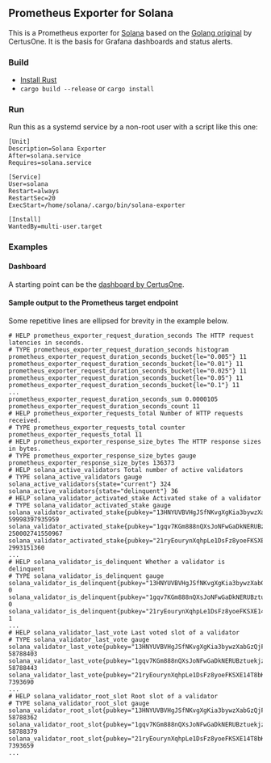 ## Prometheus Exporter for Solana

This is a Prometheus exporter for [Solana](https://github.com/solana-labs/solana) based on the
[Golang original](https://github.com/certusone/solana_exporter) by CertusOne. It is the basis for
Grafana dashboards and status alerts.

### Build

* [Install Rust](https://www.rust-lang.org/tools/install)
* `cargo build --release` or `cargo install`

### Run

Run this as a systemd service by a non-root user with a script like this one:
```
[Unit]
Description=Solana Exporter
After=solana.service
Requires=solana.service

[Service]
User=solana
Restart=always
RestartSec=20
ExecStart=/home/solana/.cargo/bin/solana-exporter

[Install]
WantedBy=multi-user.target
```

### Examples

#### Dashboard

A starting point can be the [dashboard by CertusOne](./dashboards/certusone.json).

#### Sample output to the Prometheus target endpoint

Some repetitive lines are ellipsed for brevity in the example below.
```
# HELP prometheus_exporter_request_duration_seconds The HTTP request latencies in seconds.
# TYPE prometheus_exporter_request_duration_seconds histogram
prometheus_exporter_request_duration_seconds_bucket{le="0.005"} 11
prometheus_exporter_request_duration_seconds_bucket{le="0.01"} 11
prometheus_exporter_request_duration_seconds_bucket{le="0.025"} 11
prometheus_exporter_request_duration_seconds_bucket{le="0.05"} 11
prometheus_exporter_request_duration_seconds_bucket{le="0.1"} 11
...
prometheus_exporter_request_duration_seconds_sum 0.0000105
prometheus_exporter_request_duration_seconds_count 11
# HELP prometheus_exporter_requests_total Number of HTTP requests received.
# TYPE prometheus_exporter_requests_total counter
prometheus_exporter_requests_total 11
# HELP prometheus_exporter_response_size_bytes The HTTP response sizes in bytes.
# TYPE prometheus_exporter_response_size_bytes gauge
prometheus_exporter_response_size_bytes 136373
# HELP solana_active_validators Total number of active validators
# TYPE solana_active_validators gauge
solana_active_validators{state="current"} 324
solana_active_validators{state="delinquent"} 36
# HELP solana_validator_activated_stake Activated stake of a validator
# TYPE solana_validator_activated_stake gauge
solana_validator_activated_stake{pubkey="13HNYUVBVHgJSfNKvgXgKia3bywzXabGzQjFyMQxLMjS"} 59998397935959
solana_validator_activated_stake{pubkey="1gqv7KGm888nQXsJoNFwGaDkNERUBztuekjzK3J3T7a"} 250002741550967
solana_validator_activated_stake{pubkey="21ryEourynXqhpLe1DsFz8yoeFKSXE14T8bKBFmzcYzt"} 2993151360
...
# HELP solana_validator_is_delinquent Whether a validator is delinquent
# TYPE solana_validator_is_delinquent gauge
solana_validator_is_delinquent{pubkey="13HNYUVBVHgJSfNKvgXgKia3bywzXabGzQjFyMQxLMjS"} 0
solana_validator_is_delinquent{pubkey="1gqv7KGm888nQXsJoNFwGaDkNERUBztuekjzK3J3T7a"} 0
solana_validator_is_delinquent{pubkey="21ryEourynXqhpLe1DsFz8yoeFKSXE14T8bKBFmzcYzt"} 1
...
# HELP solana_validator_last_vote Last voted slot of a validator
# TYPE solana_validator_last_vote gauge
solana_validator_last_vote{pubkey="13HNYUVBVHgJSfNKvgXgKia3bywzXabGzQjFyMQxLMjS"} 58788403
solana_validator_last_vote{pubkey="1gqv7KGm888nQXsJoNFwGaDkNERUBztuekjzK3J3T7a"} 58788443
solana_validator_last_vote{pubkey="21ryEourynXqhpLe1DsFz8yoeFKSXE14T8bKBFmzcYzt"} 7393690
...
# HELP solana_validator_root_slot Root slot of a validator
# TYPE solana_validator_root_slot gauge
solana_validator_root_slot{pubkey="13HNYUVBVHgJSfNKvgXgKia3bywzXabGzQjFyMQxLMjS"} 58788362
solana_validator_root_slot{pubkey="1gqv7KGm888nQXsJoNFwGaDkNERUBztuekjzK3J3T7a"} 58788379
solana_validator_root_slot{pubkey="21ryEourynXqhpLe1DsFz8yoeFKSXE14T8bKBFmzcYzt"} 7393659
...
```

